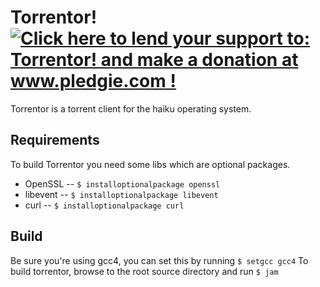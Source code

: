 Torrentor! <a href='http://www.pledgie.com/campaigns/19823'><img alt='Click here to lend your support to: Torrentor! and make a donation at www.pledgie.com !' src='http://www.pledgie.com/campaigns/19823.png?skin_name=chrome' border='0' /></a>
=============

Torrentor is a torrent client for the haiku operating system.

Requirements
-------
To build Torrentor you need some libs which are optional packages.

* OpenSSL   -- ```$ installoptionalpackage openssl```
* libevent  -- ```$ installoptionalpackage libevent```
* curl      -- ```$ installoptionalpackage curl```


Build
-------
Be sure you're using gcc4, you can set this by running ```$ setgcc gcc4```
To build torrentor, browse to the root source directory and run ```$ jam```
